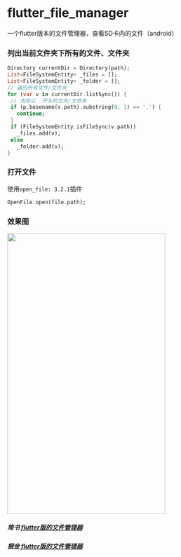 # flutter_file_manager

一个flutter版本的文件管理器，查看SD卡内的文件（android）

### 列出当前文件夹下所有的文件、文件夹
``` dart
Directory currentDir = Directory(path);
List<FileSystemEntity> _files = [];
List<FileSystemEntity> _folder = [];
// 遍历所有文件/文件夹
for (var v in currentDir.listSync()) {
 // 去除以 .开头的文件/文件夹
 if (p.basename(v.path).substring(0, 1) == '.') {
   continue;
 }
 if (FileSystemEntity.isFileSync(v.path))
   _files.add(v);
 else
   _folder.add(v);
}
```

### 打开文件
使用`open_file: 3.2.1`插件
``` dart
OpenFile.open(file.path);
```

### 效果图
<img src="assets/images/image.jpg" width="360" height="640"/>

##### 简书 [flutter版的文件管理器](https://www.jianshu.com/p/a332a20c4ddf)
##### 掘金 [flutter版的文件管理器](https://juejin.im/post/5be3df59e51d4537fc7ad814)